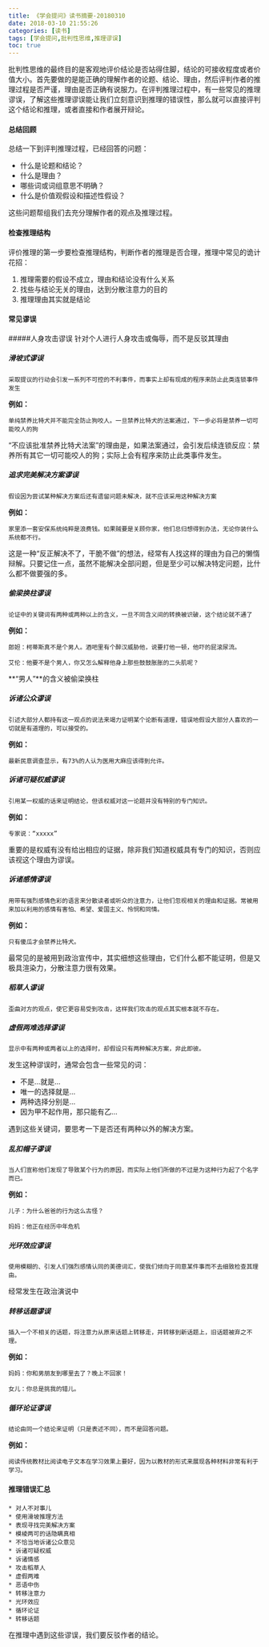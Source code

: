 ```yaml
---
title: 《学会提问》读书摘要-20180310
date: 2018-03-10 21:55:26
categories: [读书]
tags: [学会提问,批判性思维,推理谬误]
toc: true
---
```


批判性思维的最终目的是客观地评价结论是否站得住脚，结论的可接收程度或者价值大小。首先要做的是能正确的理解作者的论题、结论、理由，然后评判作者的推理过程是否严谨，理由是否正确有说服力。在评判推理过程中，有一些常见的推理谬误，了解这些推理谬误能让我们立刻意识到推理的错误性，那么就可以直接评判这个结论和推理，或者直接和作者展开辩论。<br>


<!--more-->

#### 总结回顾
总结一下到评判推理过程，已经回答的问题：

* 什么是论题和结论？
* 什么是理由？
* 哪些词或词组意思不明确？
* 什么是价值观假设和描述性假设？

这些问题帮组我们去充分理解作者的观点及推理过程。

#### 检查推理结构

评价推理的第一步要检查推理结构，判断作者的推理是否合理，推理中常见的诡计花招：<br>

1. 推理需要的假设不成立，理由和结论没有什么关系
2. 找些与结论无关的理由，达到分散注意力的目的
3. 推理理由其实就是结论

#### 常见谬误

#####人身攻击谬误
	针对个人进行人身攻击或侮辱，而不是反驳其理由

##### 滑坡式谬误
	采取提议的行动会引发一系列不可控的不利事件，而事实上却有现成的程序来防止此类连锁事件发生
**例如：**<br>

	单纯禁养比特犬并不能完全防止狗咬人。一旦禁养比特犬的法案通过，下一步必将是禁养一切可能咬人的狗
“不应该批准禁养比特犬法案”的理由是，如果法案通过，会引发后续连锁反应：禁养所有其它一切可能咬人的狗；实际上会有程序来防止此类事件发生。

##### 追求完美解决方案谬误
	假设因为尝试某种解决方案后还有遗留问题未解决，就不应该采用这种解决方案
**例如：** <br>

	家里添一套安保系统纯粹是浪费钱。如果贼要是关顾你家，他们总归想得到办法，无论你装什么系统都不行。
这是一种“反正解决不了，干脆不做”的想法，经常有人找这样的理由为自己的懒惰辩解。只要记住一点，虽然不能解决全部问题，但是至少可以解决特定问题，比什么都不做要强的多。

##### 偷梁换柱谬误
	论证中的关键词有两种或两种以上的含义，一旦不同含义间的转换被识破，这个结论就不通了
	
**例如：** <br>

	郎妲：柯蒂斯真不是个男人。酒吧里有个醉汉威胁他，说要打他一顿，他吓的屁滚尿流。
	
	艾伦：他要不是个男人，你又怎么解释他身上那些鼓鼓胀胀的二头肌呢？
**“男人”**的含义被偷梁换柱

##### 诉诸公众谬误
	引述大部分人都持有这一观点的说法来竭力证明某个论断有道理，错误地假设大部分人喜欢的一切就是有道理的，可以接受的。
	
**例如：** <br>
	
	最新民意调查显示，有73%的人认为医用大麻应该得到允许。

##### 诉诸可疑权威谬误
	引用某一权威的话来证明结论，但该权威对这一论题并没有特别的专门知识。
	
**例如：** <br>
	
	专家说：“xxxxx”

重要的是权威有没有给出相应的证据，除非我们知道权威具有专门的知识，否则应该视这个理由为谬误。

##### 诉诸感情谬误
	
	用带有强烈感情色彩的语言来分散读者或听众的注意力，让他们忽视相关的理由和证据。常被用来加以利用的感情有害怕、希望、爱国主义、怜悯和同情。

**例如：** <br>

	只有傻瓜才会禁养比特犬。

最常见的是被用到政治宣传中，其实细想这些理由，它们什么都不能证明，但是又极具渲染力，分散注意力很有效果。

##### 稻草人谬误
	歪曲对方的观点，使它更容易受到攻击，这样我们攻击的观点其实根本就不存在。

##### 虚假两难选择谬误
	显示中有两种或两者以上的选择时，却假设只有两种解决方案，非此即彼。
发生这种谬误时，通常会包含一些常见的词：
	
* 不是...就是...
* 唯一的选择就是...
* 两种选择分别是...
* 因为甲不起作用，那只能有乙...
	
遇到这些关键词，要思考一下是否还有两种以外的解决方案。

##### 乱扣帽子谬误
	当人们宣称他们发现了导致某个行为的原因，而实际上他们所做的不过是为这种行为起了个名字而已。

**例如：**
	
	儿子：为什么爸爸的行为这么古怪？
	
	妈妈：他正在经历中年危机


##### 光环效应谬误
	使用模糊的、引发人们强烈感情认同的美德词汇，使我们倾向于同意某件事而不去细致检查其理由。

经常发生在政治演说中

##### 转移话题谬误
	插入一个不相关的话题，将注意力从原来话题上转移走，并转移到新话题上，旧话题被弃之不理。
	
**例如：**
	
	妈妈：你和男朋友到哪里去了？晚上不回家！
	
	女儿：你总是挑我的错儿。

##### 循环论证谬误
	结论由同一个结论来证明（只是表述不同），而不是回答问题。

**例如：**
	
	阅读传统教材比阅读电子文本在学习效果上要好，因为以教材的形式来展现各种材料非常有利于学习。

#### 推理错误汇总

	* 对人不对事儿
	* 使用滑坡推理方法
	* 表现寻找完美解决方案
	* 模棱两可的话隐瞒真相
	* 不恰当地诉诸公众意见
	* 诉诸可疑权威
	* 诉诸情感
	* 攻击稻草人
	* 虚假两难
	* 恶语中伤
	* 转移注意力
	* 光环效应
	* 循环论证
	* 转移话题

在推理中遇到这些谬误，我们要反驳作者的结论。
